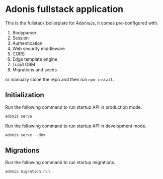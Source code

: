 # Adonis fullstack application

This is the fullstack boilerplate for AdonisJs, it comes pre-configured with.

1. Bodyparser
2. Session
3. Authentication
4. Web security middleware
5. CORS
6. Edge template engine
7. Lucid ORM
8. Migrations and seeds

or manually clone the repo and then run `npm install`.

## Initialization

Run the following command to run startup API in production mode.

```js
adonis serve
```

Run the following command to run startup API in development mode.

```js
adonis serve --dev
```

## Migrations

Run the following command to run startup migrations.

```js
adonis migration:run
```
